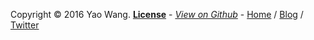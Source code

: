 Copyright © 2016 Yao Wang. **[License](/LICENSE)** - *[View on Github](https://github.com/timwangdev/wiki)* - [Home](http://timwang.me) / [Blog](http://blog.timwang.me) / [Twitter](https://twitter.com/timwangdev)
